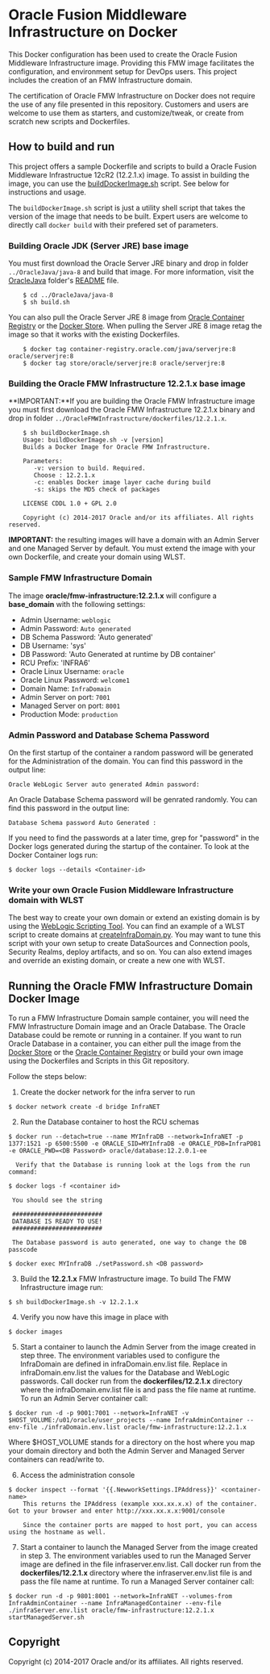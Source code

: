 Oracle Fusion Middleware Infrastructure on Docker
=================================================
This Docker configuration has been used to create the Oracle Fusion Middleware Infrastructure image. Providing this FMW image facilitates the configuration, and environment setup for DevOps users. This project includes the creation of an  FMW Infrastructure domain. 

The certification of Oracle FMW Infrastructure on Docker does not require the use of any file presented in this repository. Customers and users are welcome to use them as starters, and customize/tweak, or create from scratch new scripts and Dockerfiles.

## How to build and run
This project offers a sample Dockerfile and scripts to build a Oracle Fusion Middleware Infrastructue 12cR2 (12.2.1.x) image. To assist in building the image, you can use the [buildDockerImage.sh](dockerfiles/buildDockerImage.sh) script. See below for instructions and usage.

The `buildDockerImage.sh` script is just a utility shell script that takes the version of the image that needs to be built. Expert users are welcome to directly call `docker build` with their prefered set of parameters.

### Building Oracle JDK (Server JRE) base image
You must first download the Oracle Server JRE binary and drop in folder `../OracleJava/java-8` and build that image. For more information, visit the [OracleJava](../OracleJava) folder's [README](../OracleJava/README.md) file.

        $ cd ../OracleJava/java-8
        $ sh build.sh

You can also pull the Oracle Server JRE 8 image from [Oracle Container Registry](https://container-registry.oracle.com) or the [Docker Store](https://store.docker.com/images/oracle-serverjre-8). When pulling the Server JRE 8 image retag the image so that it works with the existing Dockerfiles.

        $ docker tag container-registry.oracle.com/java/serverjre:8 oracle/serverjre:8
        $ docker tag store/oracle/serverjre:8 oracle/serverjre:8
        
### Building the Oracle FMW Infrastructure 12.2.1.x base image
**IMPORTANT:**If you are building the Oracle FMW Infrastructure image you must first download the Oracle FMW Infrastructure 12.2.1.x binary and drop in folder `../OracleFMWInfrastructure/dockerfiles/12.2.1.x`. 

        $ sh buildDockerImage.sh
        Usage: buildDockerImage.sh -v [version]
        Builds a Docker Image for Oracle FMW Infrastructure.

        Parameters:
           -v: version to build. Required.
           Choose : 12.2.1.x
           -c: enables Docker image layer cache during build
           -s: skips the MD5 check of packages

        LICENSE CDDL 1.0 + GPL 2.0

        Copyright (c) 2014-2017 Oracle and/or its affiliates. All rights reserved.

**IMPORTANT:** the resulting images will have a domain with an Admin Server and one Managed Server by default. You must extend the image with your own Dockerfile, and create your domain using WLST.


### Sample FMW Infrastructure Domain 
The image **oracle/fmw-infrastructure:12.2.1.x** will configure a **base_domain** with the following settings:

 * Admin Username: `weblogic`
 * Admin Password: `Auto generated` 
 * DB Schema Password: 'Auto generated'
 * DB Username: 'sys' 
 * DB Password: 'Auto Generated at runtime by DB container' 
 * RCU Prefix: 'INFRA6'
 * Oracle Linux Username: `oracle`
 * Oracle Linux Password: `welcome1`
 * Domain Name: `InfraDomain`
 * Admin Server on port: `7001`
 * Managed Server on port: `8001`
 * Production Mode: `production`
  

### Admin Password and Database Schema Password

On the first startup of the container a random password will be generated for the Administration of the domain. You can find this password in the output line:

`Oracle WebLogic Server auto generated Admin password:`

An Oracle Database Schema password will be genrated randomly. You can find this password in the output line:

`Database Schema password Auto Generated :`

If you need to find the passwords at a later time, grep for "password" in the Docker logs generated during the startup of the  container.  To look at the Docker Container logs run:

	$ docker logs --details <Container-id>

### Write your own Oracle Fusion Middleware Infrastructure domain with WLST
The best way to create your own domain or extend an existing domain is by using the [WebLogic Scripting Tool](https://docs.oracle.com/middleware/1221/cross/wlsttasks.htm). You can find an example of a WLST script to create domains at [createInfraDomain.py](dockerfiles/12.2.1.x/container-scripts/createInfraDomain.py). You may want to tune this script with your own setup to create DataSources and Connection pools, Security Realms, deploy artifacts, and so on. You can also extend images and override an existing domain, or create a new one with WLST.

## Running the Oracle FMW Infrastructure Domain Docker Image
To run a FMW Infrastructure Domain sample container, you will need the FMW Infrastructure Domain image and an Oracle Database. The Oracle Database could be remote or running in a container. If you want to run Oracle Database in a container, you can either pull the image from the [Docker Store](https://store.docker.com/images/oracle-database-enterprise-edition) or the [Oracle Container Registry](https://container-registry.oracle.com) or build your own image using the Dockerfiles and Scripts in this Git repository.

Follow the steps below:

  1. Create the docker network for the infra server to run
  
	$ docker network create -d bridge InfraNET
  		
  2. Run the Database container to host the RCU schemas
  
	$ docker run --detach=true --name MYInfraDB --network=InfraNET -p 1377:1521 -p 6500:5500 -e ORACLE_SID=MYInfraDB -e ORACLE_PDB=InfraPDB1 -e ORACLE_PWD=<DB Password> oracle/database:12.2.0.1-ee

      Verify that the Database is running look at the logs from the run command:
 
	$ docker logs -f <container id>

     You should see the string 

     #########################
     DATABASE IS READY TO USE!
     #########################

     The Database password is auto generated, one way to change the DB passcode 

	$ docker exec MYInfraDB ./setPassword.sh <DB password>


  3. Build the **12.2.1.x** FMW Infrastructure image. To build The FMW Infrastructure image run:

	$ sh buildDockerImage.sh -v 12.2.1.x 

  4. Verify you now have this image in place with

	$ docker images
  
  5. Start a container to launch the Admin Server from the image created in step three. The environment variables used to configure the InfraDomain are defined in infraDomain.env.list file. Replace in infraDomain.env.list the values for the Database and WebLogic passwords. Call docker run from the **dockerfiles/12.2.1.x** directory where the infraDomain.env.list file is and pass the file name at runtime. To run an Admin Server container call: 

	$ docker run -d -p 9001:7001 --network=InfraNET -v $HOST_VOLUME:/u01/oracle/user_projects --name InfraAdminContainer --env-file ./infraDomain.env.list oracle/fmw-infrastructure:12.2.1.x

Where $HOST_VOLUME stands for a directory on the host where you map your domain directory and both the Admin Server and Managed Server containers can read/write to.

  6. Access the administration console

	$ docker inspect --format '{{.NewworkSettings.IPAddress}}' <container-name>
        This returns the IPAddress (example xxx.xx.x.x) of the container.  Got to your browser and enter http://xxx.xx.x.x:9001/console
        
        Since the container ports are mapped to host port, you can access using the hostname as well.
  
  7. Start a container to launch the Managed Server from the image created in step 3. The environment variables used to run the Managed Server image are defined in the file infraserver.env.list. Call docker run from the **dockerfiles/12.2.1.x** directory where the infraserver.env.list file is and pass the file name at runtime. To run a Managed Server container call:

	$ docker run -d -p 9801:8001 --network=InfraNET --volumes-from InfraAdminContainer --name InfraManagedContainer --env-file ./infraServer.env.list oracle/fmw-infrastructure:12.2.1.x startManagedServer.sh

## Copyright
Copyright (c) 2014-2017 Oracle and/or its affiliates. All rights reserved.
